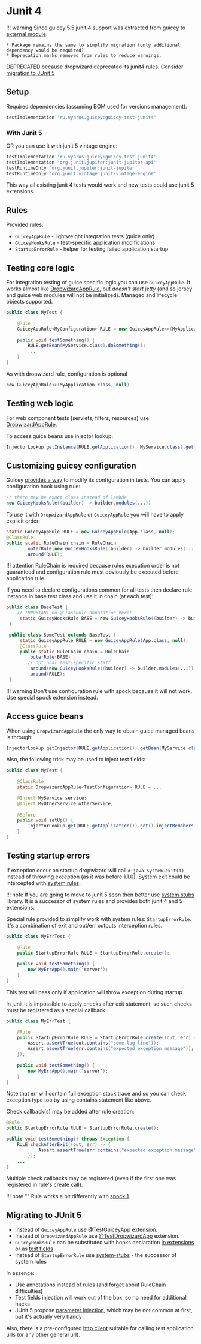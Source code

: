 # Junit 4

!!! warning
    Since guicey 5.5 junit 4 support was extracted from guicey to [external module](https://github.com/xvik/dropwizard-guicey/tree/master/guicey-test-junit4):

    * Package remains the same to simplify migration (only additional dependency would be required)
    * Deprecation marks removed from rules to reduce warnings. 

DEPRECATED because dropwizard deprecated its junit4 rules. Consider [migration to JUnit 5](#migrating-to-junit-5)

## Setup

Required dependencies (assuming BOM used for versions management):

```groovy
testImplementation 'ru.vyarus.guicey:guicey-test-junit4'
```

### With Junit 5

OR you can use it with junit 5 vintage engine:

```groovy
testImplementation 'ru.vyarus.guicey:guicey-test-junit4'
testImplementation 'org.junit.jupiter:junit-jupiter-api'
testRuntimeOnly 'org.junit.jupiter:junit-jupiter'
testRuntimeOnly 'org.junit.vintage:junit-vintage-engine'
```

This way all existing junit 4 tests would work and new tests could use junit 5 extensions.

## Rules

Provided rules:

* `GuiceyAppRule` - lightweight integration tests (guice only)
* `GuiceyHooksRule` - test-specific application modifications
* `StartupErrorRule` - helper for testing failed application startup

## Testing core logic

For integration testing of guice specific logic you can use `GuiceyAppRule`. It works almost like 
[DropwizardAppRule](https://github.com/dropwizard/dropwizard-testing-junit4),
but *doesn't start jetty* (and so jersey and guice web modules will not be initialized). 
Managed and lifecycle objects supported.

```java
public class MyTest {

    @Rule
    GuiceyAppRule<MyConfiguration> RULE = new GuiceyAppRule<>(MyApplication.class, "path/to/configuration.yaml");
    
    public void testSomething() {
        RULE.getBean(MyService.class).doSomething();
        ...
    }
}
```

As with dropwizard rule, configuration is optional

```java
new GuiceyAppRule<>(MyApplication.class, null)
```

## Testing web logic

For web component tests (servlets, filters, resources) use 
[DropwizardAppRule](https://github.com/dropwizard/dropwizard-testing-junit4).

To access guice beans use injector lookup:

```java
InjectorLookup.getInstance(RULE.getApplication(), MyService.class).get();
```

## Customizing guicey configuration

Guicey [provides a way](../hooks.md) to modify its configuration in tests.
You can apply configuration hook using rule:

```java
// there may be exact class instead of lambda
new GuiceyHooksRule((builder) -> builder.modules(...))
```

To use it with `DropwizardAppRule` or `GuiceyAppRule` you will have to apply explicit order:

```java
static GuiceyAppRule RULE = new GuiceyAppRule(App.class, null);
@ClassRule
public static RuleChain chain = RuleChain
       .outerRule(new GuiceyHooksRule((builder) -> builder.modules(...)))
       .around(RULE);
```

!!! attention
    RuleChain is required because rules execution order is not guaranteed and
    configuration rule must obviously be executed before application rule. 

If you need to declare configurations common for all tests then declare rule instance
in base test class and use it in chain (at each test):

```java
public class BaseTest {
    // IMPORTANT no @ClassRule annotation here!
     static GuiceyHooksRule BASE = new GuiceyHooksRule((builder) -> builder.modules(...))
 }

 public class SomeTest extends BaseTest {
     static GuiceyAppRule RULE = new GuiceyAppRule(App.class, null);
     @ClassRule
     public static RuleChain chain = RuleChain
        .outerRule(BASE)
        // optional test-specific staff
        .around(new GuiceyHooksRule((builder) -> builder.modules(...)) 
        .around(RULE);
 }
``` 

!!! warning
    Don't use configuration rule with spock because it will not work. Use special spock extension instead.

## Access guice beans

When using `DropwizardAppRule` the only way to obtain guice managed beans is through:

```java
InjectorLookup.getInjector(RULE.getApplication()).getBean(MyService.class);
```         

Also, the following trick may be used to inject test fields:

```java
public class MyTest {
    
    @ClassRule
    static DropwizardAppRule<TestConfiguration> RULE = ...

    @Inject MyService service;
    @Inject MyOtherService otherService;
    
    @Before
    public void setUp() {
        InjectorLookup.get(RULE.getApplication()).get().injectMemebers(this)
    }                    
}
```

## Testing startup errors

If exception occur on startup dropwizard will call `#!java System.exit(1)` instead of throwing exception (as it was before 1.1.0).
System exit could be intercepted with [system rules](http://stefanbirkner.github.io/system-rules/index.html).

!!! note
    If you are going to move to junit 5 soon then better use [system stubs](https://github.com/webcompere/system-stubs) library.
    It is a successor of system rules and provides both junit 4 and 5 extensions.

Special rule provided to simplify work with system rules: `StartupErrorRule`.
It's a combination of exit and out/err outputs interception rules.

```java
public class MyErrTest {

    @Rule
    public StartupErrorRule RULE = StartupErrorRule.create();
    
    public void testSomething() {
        new MyErrApp().main('server');
    }
}
```

This test will pass only if application will throw exception during startup.

In junit it is impossible to apply checks after exit statement, so such checks
must be registered as a special callback:

```java
public class MyErrTest {

    @Rule
    public StartupErrorRule RULE = StartupErrorRule.create((out, err) -> {
        Assert.assertTrue(out.contains("some log line"));
        Assert.assertTrue(err.contains("expected exception message"));
    });
    
    public void testSomething() {
        new MyErrApp().main('server');
    }
}
```

Note that err will contain full exception stack trace and so you can check exception type too
by using contains statement like above.

Check callback(s) may be added after rule creation:

```java
@Rule
public StartupErrorRule RULE = StartupErrorRule.create();

public void testSomething() throws Exception {
    RULE.checkAfterExit((out, err) -> {
            Assert.assertTrue(err.contains("expected exception message"));
        });
    ...
}
``` 

Multiple check callbacks may be registered (even if the first one was registered in rule's 
create call).

!!! note ""
    Rule works a bit differently with [spock 1](spock.md#dropwizard-startup-error).

## Migrating to JUnit 5

* Instead of `GuiceyAppRule` use [@TestGuiceyApp](junit5.md#testguiceyapp) extension.
* Instead of `DropwizardAppRule` use [@TestDropwizardApp](junit5.md#testdropwizardapp) extension.
* `GuiceyHooksRule` can be substituted with hooks declaration [in extensions](junit5.md#application-test-modification) or as [test fields](junit5.md#hook-fields)
* Instead of `StartupErrorRule` use [system-stubs](https://github.com/webcompere/system-stubs) - the successor of system rules

In essence:

* Use annotations instead of rules (and forget about RuleChain difficulties)
* Test fields injection will work out of the box, so no need for additional hacks
* JUnit 5 propose [parameter injection](junit5.md#parameter-injection), which may be not common at first, but it's actually very handy

Also, there is a pre-configured [http client](http://xvik.github.io/dropwizard-guicey/5.4.2/guide/test/junit5/#client) suitable for calling test application urls (or any other general url).  
